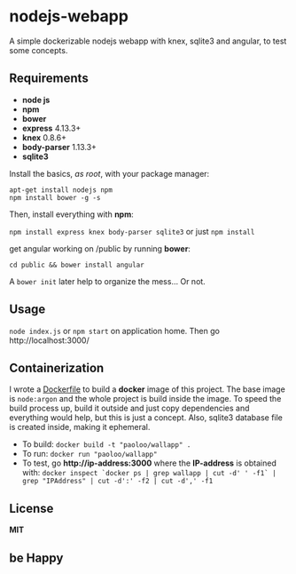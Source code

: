 # nodejs-webapp
A simple dockerizable nodejs webapp with knex, sqlite3 and angular, to test some concepts.

## Requirements
- **node js**
- **npm** 
- **bower**
- **express** 4.13.3+
- **knex** 0.8.6+
- **body-parser** 1.13.3+
- **sqlite3**

Install the basics, *as root*, with your package manager:
```
apt-get install nodejs npm
npm install bower -g -s
```

Then, install everything with **npm**:

```npm install express knex body-parser sqlite3``` or just ```npm install```

get angular working on /public by running **bower**:

```cd public && bower install angular```

A `bower init` later help to organize the mess... Or not.

## Usage
```node index.js``` or ```npm start```
on application home. Then go http://localhost:3000/

## Containerization
I wrote a [Dockerfile](Dockerfile) to build a **docker** image of this project. The base image is `node:argon` and the whole project is build inside the image. To speed the build process up, build it outside and just copy dependencies and everything would help, but this is just a concept. Also, sqlite3 database file is created inside, making it ephemeral.
- To build:
```docker build -t "paoloo/wallapp" .```
- To run:
```docker run "paoloo/wallapp"```
- To test, go **http://ip-address:3000** where the **IP-address** is obtained with:
```docker inspect `docker ps | grep wallapp | cut -d' ' -f1` | grep "IPAddress" | cut -d':' -f2 | cut -d',' -f1```

## License
**MIT**

## be Happy
